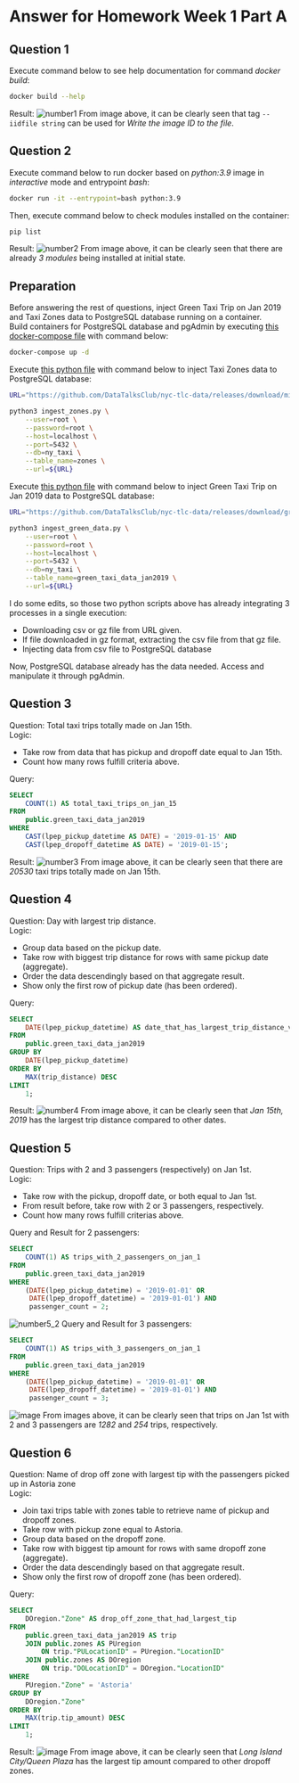 # Answer for Homework Week 1 Part A

## Question 1
Execute command below to see help documentation for command _docker build_:
```bash
docker build --help
```
Result:
![number1](https://user-images.githubusercontent.com/99194827/214724884-9f6e5e99-a66e-4f54-bce8-631647372dd5.png)
From image above, it can be clearly seen that tag ```--iidfile string``` can be used for _Write the image ID to the file_.

## Question 2
Execute command below to run docker based on _python:3.9_ image in _interactive_ mode and entrypoint _bash_:
```bash
docker run -it --entrypoint=bash python:3.9
```
Then, execute command below to check modules installed on the container:
```bash
pip list
```
Result:
![number2](https://user-images.githubusercontent.com/99194827/214727087-0cf22a1a-35d4-483a-8ede-729ae2d3fd56.png)
From image above, it can be clearly seen that there are already _3 modules_ being installed at initial state.

## Preparation
Before answering the rest of questions, inject Green Taxi Trip on Jan 2019 and Taxi Zones data to PostgreSQL database running on a container. <br>
Build containers for PostgreSQL database and pgAdmin by executing [this docker-compose file](https://github.com/ahmdxrzky/de-zoomcamp-2023/blob/main/week1/docker-compose.yaml) with command below: <br>
```bash
docker-compose up -d
```
Execute [this python file](https://github.com/ahmdxrzky/de-zoomcamp-2023/blob/main/week1/ingest_zones.py) with command below to inject Taxi Zones data to PostgreSQL database: <br>
```bash
URL="https://github.com/DataTalksClub/nyc-tlc-data/releases/download/misc/taxi_zone_lookup.csv"

python3 ingest_zones.py \
    --user=root \
    --password=root \
    --host=localhost \
    --port=5432 \
    --db=ny_taxi \
    --table_name=zones \
    --url=${URL}
```
Execute [this python file](https://github.com/ahmdxrzky/de-zoomcamp-2023/blob/main/week1/ingest_green_data.py) with command below to inject Green Taxi Trip on Jan 2019 data to PostgreSQL database: <br>
```bash
URL="https://github.com/DataTalksClub/nyc-tlc-data/releases/download/green/green_tripdata_2019-01.csv.gz"

python3 ingest_green_data.py \
    --user=root \
    --password=root \
    --host=localhost \
    --port=5432 \
    --db=ny_taxi \
    --table_name=green_taxi_data_jan2019 \
    --url=${URL}
```
I do some edits, so those two python scripts above has already integrating 3 processes in a single execution: <br>
- Downloading csv or gz file from URL given.
- If file downloaded in gz format, extracting the csv file from that gz file.
- Injecting data from csv file to PostgreSQL database

Now, PostgreSQL database already has the data needed. Access and manipulate it through pgAdmin.

## Question 3
Question: Total taxi trips totally made on Jan 15th. <br>
Logic:
- Take row from data that has pickup and dropoff date equal to Jan 15th.
- Count how many rows fulfill criteria above.

Query:
```sql
SELECT
	COUNT(1) AS total_taxi_trips_on_jan_15
FROM
	public.green_taxi_data_jan2019
WHERE
	CAST(lpep_pickup_datetime AS DATE) = '2019-01-15' AND
	CAST(lpep_dropoff_datetime AS DATE) = '2019-01-15';
```
Result:
![number3](https://user-images.githubusercontent.com/99194827/214847767-0e47fdef-14b9-46ef-94cd-91899822ccaa.png)
From image above, it can be clearly seen that there are _20530_ taxi trips totally made on Jan 15th.

## Question 4
Question: Day with largest trip distance. <br>
Logic:
- Group data based on the pickup date.
- Take row with biggest trip distance for rows with same pickup date (aggregate).
- Order the data descendingly based on that aggregate result.
- Show only the first row of pickup date (has been ordered).

Query:
```sql
SELECT
	DATE(lpep_pickup_datetime) AS date_that_has_largest_trip_distance_value
FROM
	public.green_taxi_data_jan2019
GROUP BY
	DATE(lpep_pickup_datetime)
ORDER BY
	MAX(trip_distance) DESC
LIMIT
	1;
```
Result:
![number4](https://user-images.githubusercontent.com/99194827/214857205-b21726ef-7a99-4f3a-a3a9-16392c95007d.png)
From image above, it can be clearly seen that _Jan 15th, 2019_ has the largest trip distance compared to other dates.

## Question 5
Question: Trips with 2 and 3 passengers (respectively) on Jan 1st. <br>
Logic:
- Take row with the pickup, dropoff date, or both equal to Jan 1st.
- From result before, take row with 2 or 3 passengers, respectively.
- Count how many rows fulfill criterias above.

Query and Result for 2 passengers:
```sql
SELECT
	COUNT(1) AS trips_with_2_passengers_on_jan_1
FROM
	public.green_taxi_data_jan2019
WHERE
	(DATE(lpep_pickup_datetime) = '2019-01-01' OR
	 DATE(lpep_dropoff_datetime) = '2019-01-01') AND
	 passenger_count = 2;
```
![number5_2](https://user-images.githubusercontent.com/99194827/214861127-26d16f44-1fe8-4170-a540-abbfa95d236e.png)
Query and Result for 3 passengers:
```sql
SELECT
	COUNT(1) AS trips_with_3_passengers_on_jan_1
FROM
	public.green_taxi_data_jan2019
WHERE
	(DATE(lpep_pickup_datetime) = '2019-01-01' OR
	 DATE(lpep_dropoff_datetime) = '2019-01-01') AND
	 passenger_count = 3;
```
![image](https://user-images.githubusercontent.com/99194827/214861323-3541a1e4-6c01-4b6a-91ba-7fb7cea67f87.png)
From images above, it can be clearly seen that trips on Jan 1st with 2 and 3 passengers are _1282_ and _254_ trips, respectively.

## Question 6
Question: Name of drop off zone with largest tip with the passengers picked up in Astoria zone <br>
Logic:
- Join taxi trips table with zones table to retrieve name of pickup and dropoff zones.
- Take row with pickup zone equal to Astoria.
- Group data based on the dropoff zone.
- Take row with biggest tip amount for rows with same dropoff zone (aggregate).
- Order the data descendingly based on that aggregate result.
- Show only the first row of dropoff zone (has been ordered).

Query:
```sql
SELECT
	DOregion."Zone" AS drop_off_zone_that_had_largest_tip
FROM
	public.green_taxi_data_jan2019 AS trip
	JOIN public.zones AS PUregion
		ON trip."PULocationID" = PUregion."LocationID"
	JOIN public.zones AS DOregion
		ON trip."DOLocationID" = DOregion."LocationID"
WHERE
	PUregion."Zone" = 'Astoria'
GROUP BY
	DOregion."Zone"
ORDER BY
	MAX(trip.tip_amount) DESC
LIMIT
	1;
```
Result:
![image](https://user-images.githubusercontent.com/99194827/214863768-9054ef15-a3c7-4e08-b1b2-d8191770fd71.png)
From image above, it can be clearly seen that _Long Island City/Queen Plaza_ has the largest tip amount compared to other dropoff zones.
